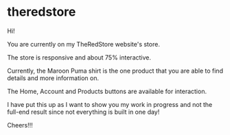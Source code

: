 # theredstore

Hi!

You are currently on my TheRedStore website's store. 

The store is responsive and about 75% interactive. 

Currently, the Maroon Puma shirt is the one product that you are able to find details and more information on.

The Home, Account and Products buttons are available for interaction.

I have put this up as I want to show you my work in progress and not the full-end result since not everything is built in one day!

Cheers!!!
